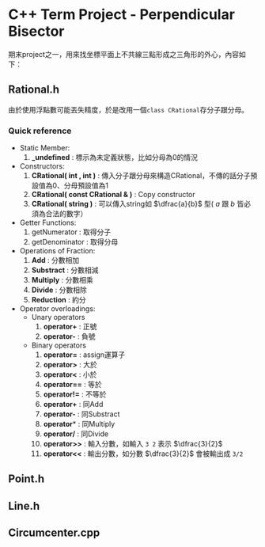 # C++ Term Project - Perpendicular Bisector
期末project之一，用來找坐標平面上不共線三點形成之三角形的外心，內容如下：

## Rational.h
由於使用浮點數可能丟失精度，於是改用一個`class CRational`存分子跟分母。
### Quick reference
- Static Member: 
    1. **_undefined** : 標示為未定義狀態，比如分母為0的情況
- Constructors: 
    1. **CRational( int , int )** :
        傳入分子跟分母來構造CRational，不傳的話分子預設值為0、分母預設值為1
    2. **CRational( const CRational & )** :
        Copy constructor
    3. **CRational( string )** : 
        可以傳入string如 $\dfrac{a}{b}$ 型(  $a$ 跟 $b$ 皆必須為合法的數字）
- Getter Functions:
    1. getNumerator :  取得分子
    2. getDenominator :  取得分母
- Operations of Fraction: 
    1. **Add** :  分數相加
    2. **Substract** :  分數相減
    3. **Multiply** :  分數相乘
    4. **Divide** :  分數相除
    5. **Reduction** :  約分
- Operator overloadings: 
    - Unary operators
        1. **operator+** : 正號
        2. **operator-** : 負號
    - Binary operators
        1. **operator=** : assign運算子 
        2. **operator>** : 大於
        3. **operator<** : 小於
        4. **operator==** : 等於
        5. **operator!=** : 不等於
        6. **operator+** : 同Add
        7. **operator-** : 同Substract
        8. **operator*** : 同Multiply
        9. **operator/** : 同Divide
        11. **operator>>** : 輸入分數，如輸入 `3 2` 表示 $\dfrac{3}{2}$
        12. **operator<<** : 輸出分數，如分數 $\dfrac{3}{2}$ 會被輸出成 `3/2`
## Point.h

## Line.h

## Circumcenter.cpp
